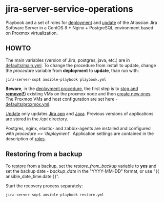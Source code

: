 # jira-server-service-operations

Playbook and a set of roles for [deployment](deployment.yml) and [update](update.yml) of the Atlassian Jira Software Server in a CentOS 8 + Nginx + PostgreSQL environment based on Proxmox virtualization.

## HOWTO

The main variables (version of Jira, postgres, java, etc.) are in [defaults/main.yml](). To change the procedure from install to update, change the _procedure_ variable from **deployment** to **update**, than run with:

```
jira-server-sop$ ansible-playbook playbook.yml
```

**Beware**, in the [deployment procedure](deployment.yml), the first step is to [stop and **remove(!)**](cleanup-vms.yml) existing VMs on the proxmox node and then [create new ones](create-vms.yml). The Proxmox VMs and host configuration are set here - [defaults/proxmox.yml]().

[Update](update.yml) only updates [Jira app](roles/jira/tasks/main.yml) and [Java](roles/java/tasks/main.yml).
Previous versions of applications are stored in the _/opt_ directory.

Postgres, nginx, elastic- and zabbix-agents are installed and configured with _procedure == 'deployment'_. Application settings are contained in the description of [roles](roles/).

## Restoring from a backup
To [restore](restore.yml) from a backup, set the _restore_from_backup_ variable to **yes** and set the backup date - _backup_date_ in the "YYYY-MM-DD" format, or use "{{ ansible_date_time.date }}".

Start the recovery process separately:

```
jira-server-sop$ ansible-playbook restore.yml
```
